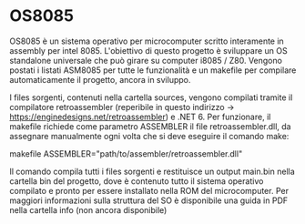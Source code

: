 # OS8085
OS8085 è un sistema operativo per microcomputer scritto interamente in assembly per intel 8085. L'obiettivo di questo progetto è sviluppare un OS standalone universale che può girare su computer i8085 / Z80. Vengono postati i listati ASM8085 per tutte le funzionalità e un makefile per compilare automaticamente il progetto, ancora in sviluppo. 

I files sorgenti, contenuti nella cartella sources, vengono compilati tramite il compilatore retroassembler (reperibile in questo indirizzo -> https://enginedesigns.net/retroassembler) e .NET 6. Per funzionare, il makefile richiede come parametro ASSEMBLER il file retroassembler.dll, da assegnare manualmente ogni volta che si deve eseguire il comando make:

makefile ASSEMBLER="path/to/assembler/retroassembler.dll" 

Il comando compila tutti i files sorgenti e restituisce un output main.bin nella cartella bin del progetto, dove è contenuto tutto il sistema operativo compilato e pronto per essere installato nella ROM del microcomputer. 
Per maggiori informazioni sulla struttura del SO è disponibile una guida in PDF nella cartella info (non ancora disponibile)
